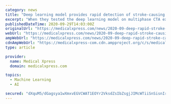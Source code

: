 ```yaml
---
category: news
title: "Deep learning model provides rapid detection of stroke-causing blockages"
excerpt: "When they tested the deep learning model on multiphase CTA examinations of 62 patients, the model detected all 31 large vessel occlusions for a sensitivity of 100%, a statistically significant ..."
publishedDateTime: 2020-09-29T14:03:00Z
originalUrl: "https://medicalxpress.com/news/2020-09-deep-rapid-stroke-causing-blockages.html"
webUrl: "https://medicalxpress.com/news/2020-09-deep-rapid-stroke-causing-blockages.html"
ampWebUrl: "https://medicalxpress.com/news/2020-09-deep-rapid-stroke-causing-blockages.amp"
cdnAmpWebUrl: "https://medicalxpress-com.cdn.ampproject.org/c/s/medicalxpress.com/news/2020-09-deep-rapid-stroke-causing-blockages.amp"
type: article

provider:
  name: Medical Xpress
  domain: medicalxpress.com

topics:
  - Machine Learning
  - AI

secured: "dXquM5/dGagsya1wXmxvEGVCWAT1EOYr2VksdZsIbZsgjJIMcWTiiSnSisnIrgXspHTj3ecArYbXcCdLNI3GnKiQTvSWCf71F3hsncMo6u4HOwA6IqhVZtUkfMRvRmB3zlKOFlTWcWNxzEh8H9s1go9AB40bqx1bzlsPeWvs06FZhToi6NODSBj/yZ1kUKmONZ/KZjgISAds/h6voT+FvRxNH/nRklkOI96m2mZAtKQ5Gn4OSoO04rtnrMT3+ro7g113al/lOFhFDJAmZ2OXl6GxXOLcoSSm22X6sqjJca2EUb5RCn61fDcSMFIhHj3dLeqahUIj3hU9NBRjgPEU1ffRU2pCs1soQjo906EzTQM=;y8rFhtbjLguTFVeyC7KKJw=="
---
```


